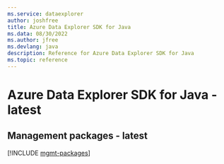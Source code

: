 ```yaml
---
ms.service: dataexplorer
author: joshfree
title: Azure Data Explorer SDK for Java
ms.data: 08/30/2022
ms.author: jfree
ms.devlang: java
description: Reference for Azure Data Explorer SDK for Java
ms.topic: reference
---
```

# Azure Data Explorer SDK for Java - latest

## Management packages - latest
[!INCLUDE [mgmt-packages](data-explorer-mgmt-index.md)]